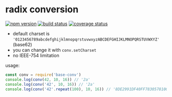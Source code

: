 # radix conversion

[![npm version][npm-image]][npm-url]
[![build status][travis-image]][travis-url]
[![coverage status][codecov-image]][codecov-url]

- default charset is `'0123456789abcdefghijklmnopqrstuvwxyzABCDEFGHIJKLMNOPQRSTUVWXYZ'` (base62)
- you can change it with `conv.setCharset`
- no IEEE-754 limitation

usage:
```js
const conv = require('base-conv')
console.log(conv(42, 10, 16)) // '2a'
console.log(conv('42', 10, 16)) // '2a'
console.log(conv('42'.repeat(100), 10, 16)) // '8DE2991DF40FF7830578100...'
```

[npm-image]: https://img.shields.io/npm/v/base-conv.svg?style=flat-square
[npm-url]: https://www.npmjs.com/package/base-conv
[travis-image]: https://img.shields.io/travis/caub/base-conv.svg?style=flat-square
[travis-url]: https://travis-ci.org/caub/base-conv
[codecov-image]: https://img.shields.io/codecov/c/github/caub/base-conv.svg?style=flat-square
[codecov-url]: https://codecov.io/gh/caub/base-conv
